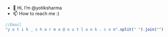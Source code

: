 - 👋 Hi, I’m @yotiksharma
- 📫 How to reach me :) 
```js
//Email 
"y o t i k _ s h a r m a @ o u t l o o k . c o m".split(" ").join("")
```

<!---
yotiksharma/yotiksharma is a ✨ special ✨ repository because its `README.md` (this file) appears on your GitHub profile.
You can click the Preview link to take a look at your changes.
--->
